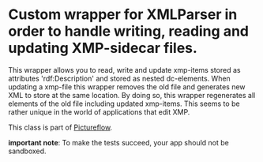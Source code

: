 
# Custom wrapper for XMLParser in order to handle writing, reading and updating XMP-sidecar files.

This wrapper allows you to read, write and update xmp-items stored as attributes 'rdf:Description' and stored as nested dc-elements. When updating a xmp-file this wrapper removes the old file and generates new XML to store at the same location. By doing so, this wrapper regenerates all elements of the old file including updated xmp-items. This seems to be rather unique in the world of applications that edit XMP.

This class is part of [Pictureflow](https://pictureflow.app).

**important note**: To make the tests succeed, your app should not be sandboxed.
